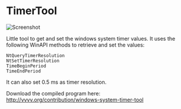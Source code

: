 TimerTool
=========

![Screenshot](http://vvvv.org/sites/default/files/imagecache/large/TimerTool_0.png)

Little tool to get and set the windows system timer values. It uses the following WinAPI methods to retrieve and set the values:

```
NtQueryTimerResolution
NtSetTimerResolution
TimeBeginPeriod
TimeEndPeriod
```

It can also set 0.5 ms as timer resolution.

Download the compiled program here: http://vvvv.org/contribution/windows-system-timer-tool
